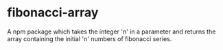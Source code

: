 # fibonacci-array
A npm package which takes the integer 'n' in a parameter and returns the array containing the initial 'n' numbers of fibonacci series.
